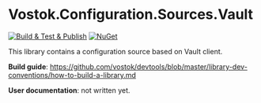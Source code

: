 # Vostok.Configuration.Sources.Vault

[![Build & Test & Publish](https://github.com/vostok/configuration.sources.vault/actions/workflows/ci.yml/badge.svg)](https://github.com/vostok/configuration.sources.vault/actions/workflows/ci.yml)
[![NuGet](https://img.shields.io/nuget/v/Vostok.Configuration.Sources.Vault.svg)](https://www.nuget.org/packages/Vostok.Configuration.Sources.Vault)

This library contains a configuration source based on Vault client.


**Build guide**: https://github.com/vostok/devtools/blob/master/library-dev-conventions/how-to-build-a-library.md

**User documentation**: not written yet.

